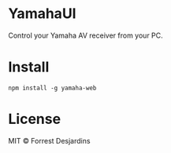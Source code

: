 # YamahaUI

Control your Yamaha AV receiver from your PC.

# Install

```
npm install -g yamaha-web
```

# License

MIT © Forrest Desjardins
